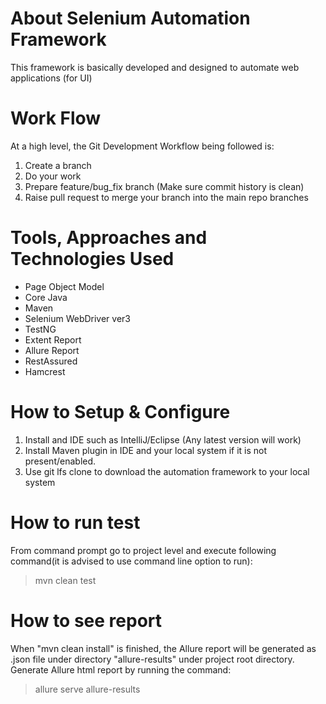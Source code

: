 # About Selenium Automation Framework
This framework is basically developed and designed to automate web applications (for UI)
# Work Flow
At a high level, the Git Development Workflow being followed is:
  1. Create a branch
  2. Do your work
  3. Prepare feature/bug_fix branch (Make sure commit history is clean)
  4. Raise pull request to merge your branch into the main repo branches
# Tools, Approaches and Technologies Used
- Page Object Model
- Core Java
- Maven
- Selenium WebDriver ver3
- TestNG
- Extent Report
- Allure Report
- RestAssured
- Hamcrest
# How to Setup & Configure
1. Install and IDE such as IntelliJ/Eclipse (Any latest version will work)
2. Install Maven plugin in IDE and your local system if it is not present/enabled.
3. Use git lfs clone to download the automation framework to your local system
# How to run test
From command prompt go to project level and execute following command(it is advised to use command line option to run): 
> mvn clean test
# How to see report
When "mvn clean install" is finished, the Allure report will be generated as .json file under directory "allure-results" under project root directory. Generate Allure html report by running the command:
> allure serve allure-results

